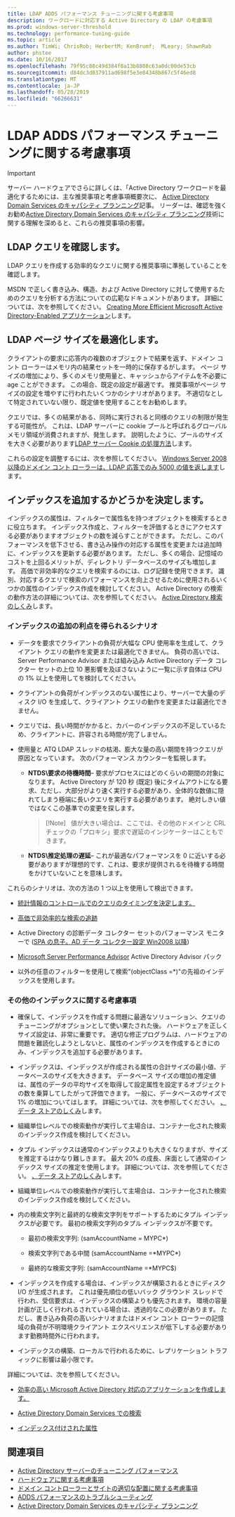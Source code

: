 ```yaml
---
title: LDAP ADDS パフォーマンス チューニングに関する考慮事項
description: ワークロードに対応する Active Directory の LDAP の考慮事項
ms.prod: windows-server-threshold
ms.technology: performance-tuning-guide
ms.topic: article
ms.author: TimWi; ChrisRob; HerbertM; KenBrumf;  MLeary; ShawnRab
author: phstee
ms.date: 10/16/2017
ms.openlocfilehash: 79f95c88c49d384f8a13b8808c63a0dc00de53cb
ms.sourcegitcommit: d84dc3d037911ad698f5e3e84348b867c5f46ed8
ms.translationtype: MT
ms.contentlocale: ja-JP
ms.lasthandoff: 05/28/2019
ms.locfileid: "66266631"
---
```

# <a name="ldap-considerations-in-adds-performance-tuning"></a>LDAP ADDS パフォーマンス チューニングに関する考慮事項

>[!Important]
> サーバー ハードウェアでさらに詳しくは、「Active Directory ワークロードを最適化するためには、主な推奨事項と考慮事項概要次に、 [Active Directory Domain Services のキャパシティ プランニング](https://go.microsoft.com/fwlink/?LinkId=324566)記事。 リーダーは、確認を強くお勧め[Active Directory Domain Services のキャパシティ プランニング](https://go.microsoft.com/fwlink/?LinkId=324566)技術に関する理解を深めると、これらの推奨事項の影響。

## <a name="verify-ldap-queries"></a>LDAP クエリを確認します。

LDAP クエリを作成する効率的なクエリに関する推奨事項に準拠していることを確認します。

MSDN で正しく書き込み、構造、および Active Directory に対して使用するためのクエリを分析する方法についての広範なドキュメントがあります。 詳細については、次を参照してください。 [Creating More Efficient Microsoft Active Directory-Enabled アプリケーション](https://msdn.microsoft.com/library/ms808539.aspx)します。

## <a name="optimize-ldap-page-sizes"></a>LDAP ページ サイズを最適化します。

クライアントの要求に応答内の複数のオブジェクトで結果を返す、ドメイン コント ローラーはメモリ内の結果セットを一時的に保存するがします。 ページ サイズの増加により、多くのメモリ使用量と、キャッシュからアイテムを不必要に age ことができます。 この場合、既定の設定が最適です。 推奨事項がページ サイズの設定を増やすに行われたいくつかのシナリオがあります。 不適切なとして特定されていない限り、既定値を使用することをお勧めします。

クエリでは、多くの結果がある、同時に実行されると同様のクエリの制限が発生する可能性が。  これは、LDAP サーバーに cookie プールと呼ばれるグローバル メモリ領域が消費されますが、発生します。  説明したように、プールのサイズを大きく必要があります[LDAP サーバー Cookie の処理方法](https://technet.microsoft.com/windows-server-docs/identity/ad-ds/manage/how-ldap-server-cookies-are-handled)します。

これらの設定を調整するには、次を参照してください。 [Windows Server 2008 以降のドメイン コント ローラーは、LDAP 応答でのみ 5000 の値を返します](https://support.microsoft.com/kb/2009267)します。

## <a name="determine-whether-to-add-indices"></a>インデックスを追加するかどうかを決定します。

インデックスの属性は、フィルターで属性名を持つオブジェクトを検索するときに役立ちます。 インデックス作成と、フィルターを評価するときにアクセスする必要がありますオブジェクトの数を減らすことができます。 ただし、このパフォーマンスを低下させる、書き込み操作の対応する属性を変更または追加時に、インデックスを更新する必要があります。 ただし、多くの場合、記憶域のコストを上回るメリットが、ディレクトリ データベースのサイズも増加します。 高価で非効率的なクエリを検索するのには、ログ記録を使用できます。 識別、対応するクエリで検索のパフォーマンスを向上させるために使用されるいくつかの属性のインデックス作成を検討してください。 Active Directory の検索の動作方法の詳細については、次を参照してください。 [Active Directory 検索のしくみ](https://technet.microsoft.com/library/cc755809.aspx)します。

### <a name="scenarios-that-benefit-in-adding-indices"></a>インデックスの追加の利点を得られるシナリオ

-   データを要求でクライアントの負荷が大幅な CPU 使用率を生成して、クライアント クエリの動作を変更または最適化できません。 負荷の高いでは、Server Performance Advisor または組み込み Active Directory データ コレクター セットの上位 10 悪影響を及ぼさないように一覧に示す自体は CPU の 1% 以上を使用してを検討してください。

-   クライアントの負荷がインデックスのない属性により、サーバーで大量のディスク I/O を生成して、クライアント クエリの動作を変更または最適化できません。

-   クエリでは、長い時間がかかると、カバーのインデックスの不足しているため、クライアントに、許容される時間が完了しません。

-   使用量と ATQ LDAP スレッドの枯渇、膨大な量の高い期間を持つクエリが原因となっています。 次のパフォーマンス カウンターを監視します。

    -   **NTDS\\要求の待機時間**– 要求がプロセスにはどのくらいの期間の対象になります。 Active Directory が 120 秒 (既定) 後にタイムアウトになる要求、ただし、大部分がより速く実行する必要があり、全体的な数値に隠れてしまう極端に長いクエリを実行する必要があります。 絶対しきい値ではなくこの基準での変更を探します。

        > [!Note]   値が大きい場合は、ここでは、その他のドメインと CRL チェックの「プロキシ」要求で遅延のインジケーターはこともできます。


    -   **NTDS\\推定処理の遅延**– これが最適なパフォーマンスを 0 に近いする必要がありますが理想的です、これは、要求が提供されるを待機する時間をかけていないことを意味します。

これらのシナリオは、次の方法の 1 つ以上を使用して検出できます。

-   [統計情報のコントロールでのクエリのタイミングを決定します。](https://msdn.microsoft.com/library/ms808539.aspx)

-   [高価で非効率的な検索の追跡](https://msdn.microsoft.com/library/ms808539.aspx)

-   Active Directory の診断データ コレクター セットのパフォーマンス モニターで ([SPA の息子。AD データ コレクター設定 Win2008 以降](http://blogs.technet.com/b/askds/archive/2010/06/08/son-of-spa-ad-data-collector-sets-in-win2008-and-beyond.aspx))

-   [Microsoft Server Performance Advisor](../../../server-performance-advisor/microsoft-server-performance-advisor.md) Active Directory Advisor パック

-   以外の任意のフィルターを使用して検索"(objectClass =\*)"の先祖のインデックスを使用します。

### <a name="other-index-considerations"></a>その他のインデックスに関する考慮事項

-   確保して、インデックスを作成する問題に最適なソリューション、クエリのチューニングがオプションとして使い果たされた後。 ハードウェアを正しくサイズ設定は、非常に重要です。 適切な修正プログラムは、ハードウェアの問題を難読化しようとしないと、属性のインデックスを作成するときにのみ、インデックスを追加する必要があります。

-   インデックスは、インデックスが作成される属性の合計サイズの最小値、データベースのサイズを大ききます。 データベース サイズの増加の推定値は、属性のデータの平均サイズを取得して設定属性を設定するオブジェクトの数を乗算してしたがって評価できます。 一般に、データベースのサイズで 1% の増加についてはします。 詳細については、次を参照してください。 [、データ ストアのしくみ](https://technet.microsoft.com/library/cc772829.aspx)します。

-   組織単位レベルでの検索動作が実行して主場合は、コンテナー化された検索のインデックス作成を検討してください。

-   タプル インデックスは通常のインデックスよりも大きくなりますが、サイズを推定するはかなり難しきます。 最大 20% の成長、床面として通常のインデックス サイズの推定を使用します。 詳細については、次を参照してください。 [、データ ストアのしくみ](https://technet.microsoft.com/library/cc772829.aspx)します。

-   組織単位レベルでの検索動作が実行して主場合は、コンテナー化された検索のインデックス作成を検討してください。

-   内の検索文字列と最終的な検索文字列をサポートするためにタプル インデックスが必要です。 最初の検索文字列のタプル インデックスが不要です。

    -   最初の検索文字列: (samAccountName = MYPC\*)

    -   検索文字列である中間 (samAccountName =\*MYPC\*)

    -   最終的な検索文字列: (samAccountName =\*MYPC$)

-   インデックスを作成する場合は、インデックスが構築されるときにディスク I/O が生成されます。 これは優先順位の低いバック グラウンド スレッドで行われ、受信要求は、インデックスの構築よりも優先されます。 環境の容量計画が正しく行われるされている場合は、透過的なこの必要があります。 ただし、書き込み負荷の高いシナリオまたはドメイン コント ローラーの記憶域の負荷が不明環境クライアント エクスペリエンスが低下しする必要があります勤務時間外に行われます。

-   インデックスの構築、ローカルで行われるために、レプリケーション トラフィックに影響は最小限です。

詳細については、次を参照してください。

-   [効率の高い Microsoft Active Directory 対応のアプリケーションを作成します。](https://msdn.microsoft.com/library/ms808539.aspx)

-   [Active Directory Domain Services での検索](https://msdn.microsoft.com/library/aa746427.aspx)

-   [インデックス付けされた属性](https://msdn.microsoft.com/library/windows/desktop/ms677112.aspx)


## <a name="see-also"></a>関連項目
- [Active Directory サーバーのチューニング パフォーマンス](index.md)
- [ハードウェアに関する考慮事項](hardware-considerations.md)
- [ドメイン コントローラーとサイトの適切な配置に関する考慮事項](site-definition-considerations.md)
- [ADDS パフォーマンスのトラブルシューティング](troubleshoot.md) 
- [Active Directory Domain Services のキャパシティ プランニング](https://go.microsoft.com/fwlink/?LinkId=324566)